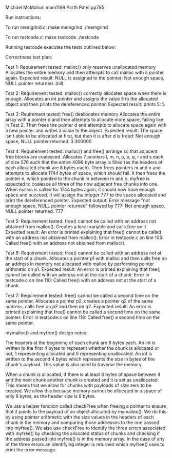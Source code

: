 Michael McMahon mam1198
Parth Patel pp795

Run instructions:

To run memgrind.c:
make memgrind
./memgrind

To run testcode.c:
make testcode
./testcode

Running testcode executes the tests outlined below:

Correctness test plan:

Test 1:
Requirement tested: malloc() only reserves unallocated memory 
Allocates the entire memory and then attempts to call malloc with a pointer again.
Expected result: NULL is assigned to the pointer:
Not enough space, NULL pointer returned.
(nil)

Test 2:
Requirement tested: malloc() correctly allocates space when there is enough.
Allocates an int pointer and assigns the value 5 to the allocated object and then prints the dereferenced pointer.
Expected result: prints 5:
5

Test 3:
Reuirement tested: free() deallocates memory
Allocates the entire array with a pointer d and then attempts to allocate more space, failing like in Test 2. Then frees the pointer d and attempts to allocate space again with a new pointer and writes a value to the object.
Expected result: The space isn't able to be allocated at first, but then it is after d is freed:
Not enough space, NULL pointer returned.
3.300000

Test 4:
Requirement tested: malloc() and free() arrange so that adjacent free blocks are coalesced.
Allocates 7 pointers l, m, n, o, p, q, r and s each of size 576 such that the entire 4096 byte array is filled (as the headers of each allocated chunk are 8 bytes each). Then frees pointers m and o and attempts to allocate 1744 bytes of space, which should fail. It then frees the pointer n, which pointed to the chunk in between m and o. myfree is expected to coalesce all three of the now adjacent free chunks into one. When malloc is called for 1744 bytes again, it should now have enough space and succeed. It will assign the integer 777 to the space allocated and print the dereferenced pointer.
Expected output: Error message "not enough space, NULL pointer returned" followed by 777:
Not enough space, NULL pointer returned.
777

Test 5: 
Requirement tested: free() cannot be called with an address not obtained from malloc().
Creates a local variable and calls free on it.
Expected result: An error is printed explaining that free() cannot be called with an address not obtained from malloc():
Error in testcode.c on line 105: Called free() with an address not obtained from malloc().

Test 6:
Requirement tested: free() cannot be called with an address not at the start of a chunk.
Allocates a pointer p1 with malloc and then calls free on an address in memory not allocated with malloc by performing pointer arithmetic on p1.
Expected result: An error is printed explaining that free() cannot be called with an address not at the start of a chunk:
Error in testcode.c on line 110: Called free() with an address not at the start of a chunk.

Test 7:
Requirement tested: free() cannot be called a second time on the same pointer.
Allocates a pointer p2, creates a pointer q2 of the same address, calls free on p2 and then on q2.
Expected result: An error is printed explaining that free() cannot be called a second time on the same pointer:
Error in testcode.c on line 118: Called free() a second time on the same pointer.

mymalloc() and myfree() design notes:

The headers at the beginning of each chunk are 8 bytes each. An int is written to the first 4 bytes to represent whether the chunk is allocated or not, 1 representing allocated and 0 representing unallocated. An int is written to the second 4 bytes which represents the size in bytes of the chunk's payload. This value is also used to traverse the memory.

When a chunk is allocated, if there is at least 8 bytes of space between it and the next chunk another chunk is created and it is set as unallocated. This means that we allow for chunks with payloads of size zero to be created. We allow this because memory cannot be allocated in a space of only 8 bytes, as the header size is 8 bytes.

We use a helper function called checkFree when freeing a pointer to ensure that it points to the payload of an object allocated by mymalloc(). We do this by using pointer arithmetic with the size values in the headers of each chunk in the memory and comparing those addresses to the one passed into myfree(). We also use checkFree to identify the three errors associated with myfree() by checking the allocated status of chunks and checking if the address passed into myfree() is in the memory array. In the case of any of the three errors an identifying integer is returned which myfree() uses to print the error message.
